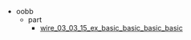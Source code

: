 * oobb
  * part
    * [wire_03_03_15_ex_basic_basic_basic_basic](oobb/part/wire_03_03_15_ex_basic_basic_basic_basic)
